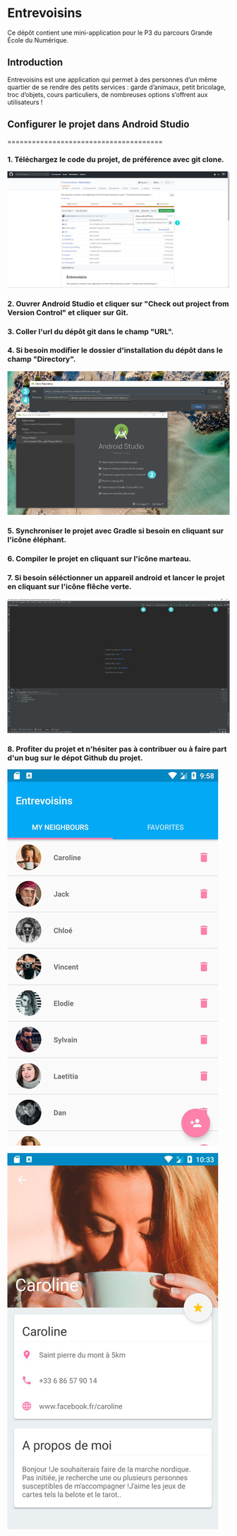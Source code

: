 # Entrevoisins

Ce dépôt contient une mini-application pour le P3 du parcours Grande École du Numérique.

## Introduction

Entrevoisins est une application qui  permet à des personnes d’un même quartier de se rendre des petits services : garde d’animaux, petit bricolage, troc d’objets, cours particuliers, de nombreuses options s’offrent aux utilisateurs !




## Configurer le projet dans Android Studio
======================================

### 1. Téléchargez le code du projet, de préférence avec git clone.
![clone-git.jpg](clone-git.jpg)

### 2. Ouvrer Android Studio et cliquer sur "Check out project from Version Control" et cliquer sur Git.
### 3. Coller l'url du dépôt git dans le champ "URL".
### 4. Si besoin modifier le dossier d'installation du dépôt dans le champ "Directory".

![android-git.jpg](android-git.jpg)

### 5. Synchroniser le projet avec Gradle si besoin en cliquant sur l'icône éléphant.
### 6. Compiler le projet en cliquant sur l'icône marteau.
### 7. Si besoin séléctionner un appareil android et lancer le projet en cliquant sur l'icône flêche verte.

![android_work.jpg](android_work.jpg)

### 8. Profiter du projet et n'hésiter pas à contribuer ou à faire part d'un bug sur le dépot Github du projet.
![entre-voisins-850.jpg](entre-voisins-850.jpg)

![entre-voisins-detail-850.jpg](entre-voisins-detail-850.jpg)